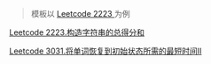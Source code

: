 > 模板以 [Leetcode 2223 ](url)为例

[Leetcode 2223.构造字符串的总得分和](url)

[Leetcode 3031.将单词恢复到初始状态所需的最短时间Ⅱ](url)
